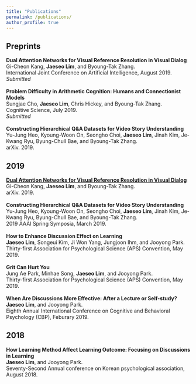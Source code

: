 ```yaml
---
title: "Publications"
permalink: /publications/
author_profile: true
---
```


## Preprints
<b>Dual Attention Networks for Visual Reference Resolution in Visual Dialog</b> <br>
Gi-Cheon Kang, **Jaeseo Lim**, and Byoung-Tak Zhang.<br>
International Joint Conference on Artificial Intelligence, August 2019.<br>
*Submitted* <br>
<br>
<b>Problem Difficulty in Arithmetic Cognition: Humans and Connectionist Models</b> <br>
Sungjae Cho, **Jaeseo Lim**, Chris Hickey, and Byoung-Tak Zhang.<br>
Cognitive Science, July 2019. <br>
*Submitted* <br>
<br>
<b>Constructing Hierarchical Q&A Datasets for Video Story Understanding</b> <br>
Yu-Jung Heo, Kyoung-Woon On, Seongho Choi, **Jaeseo Lim**, Jinah Kim, Je-Kwang Ryu, Byung-Chull Bae, and Byoung-Tak Zhang.<br>
arXiv. 2019.<br>

## 2019
<b>[Dual Attention Networks for Visual Reference Resolution in Visual Dialog](https://arxiv.org/abs/1902.09368)</b> <br>
Gi-Cheon Kang, **Jaeseo Lim**, and Byoung-Tak Zhang.<br>
arXiv. 2019.<br>
<br>
<b>Constructing Hierarchical Q&A Datasets for Video Story Understanding</b> <br>
Yu-Jung Heo, Kyoung-Woon On, Seongho Choi, **Jaeseo Lim**, Jinah Kim, Je-Kwang Ryu, Byung-Chull Bae, and Byoung-Tak Zhang.<br>
2019 AAAI Spring Symposia, March 2019. <br> 
<br>
<b>How to Enhance Discussion Effect on Learning</b> <br>
**Jaeseo Lim**, Songeui Kim, Ji Won Yang, Jungjoon Ihm, and Jooyong Park. <br>
Thirty-first Association for Psychological Science (APS) Convention, May 2019. <br>
<br>
<b>Grit Can Hurt You</b> <br>
Jung Ae Park, Minhae Song, **Jaeseo Lim**, and Jooyong Park. <br>
Thirty-first Association for Psychological Science (APS) Convention, May 2019.<br>
<br>
<b>When Are Discussions More Effective: After a Lecture or Self-study?</b> <br>
**Jaeseo Lim**, and Jooyong Park. <br>
Eighth Annual International Conference on Cognitive and Behavioral Psychology (CBP), Feburary 2019.

## 2018
<b>How Learning Method Affect Learning Outcome: Focusing on Discussions in Learning</b> <br>
  **Jaeseo Lim**, and Jooyong Park. <br>
  Seventy-Second Annual conference on Korean psychological association, August 2018.

